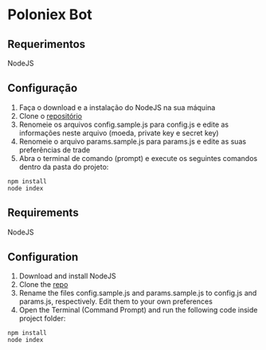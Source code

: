 # Poloniex Bot

## Requerimentos
NodeJS

## Configuração
1. Faça o download e a instalação do NodeJS na sua máquina
2. Clone o [repositório](https://github.com/rafaelcmrj/bot-btc-poloniex)
3. Renomeie os arquivos config.sample.js para config.js e edite as informações neste arquivo (moeda, private key e secret key)
4. Renomeie o arquivo params.sample.js para params.js e edite as suas preferências de trade
5. Abra o terminal de comando (prompt) e execute os seguintes comandos dentro da pasta do projeto:
```
npm install
node index
```

## Requirements
NodeJS

## Configuration
1. Download and install NodeJS
2. Clone the [repo](https://github.com/rafaelcmrj/bot-btc-poloniex)
3. Rename the files config.sample.js and params.sample.js to config.js and params.js, respectively. Edit them to your own preferences
4. Open the Terminal (Command Prompt) and run the following code inside project folder:
```
npm install
node index
```